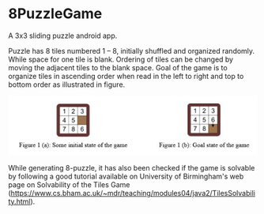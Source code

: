 # 8PuzzleGame
A 3x3 sliding puzzle android app. 

Puzzle has 8 tiles numbered 1 – 8, initially shuffled and organized randomly. While space for one tile is blank. Ordering of tiles can be changed by moving the adjacent tiles to the blank space. Goal of the game is to organize tiles in ascending order when read in the left to right and top to bottom order as illustrated in figure.

![InitialAndGoalState](/InitialAndGoalState.JPG)

While generating 8-puzzle, it has also been checked if the game is solvable by following a good tutorial available on University of Birmingham's web page on Solvability of the Tiles Game (https://www.cs.bham.ac.uk/~mdr/teaching/modules04/java2/TilesSolvability.html).
